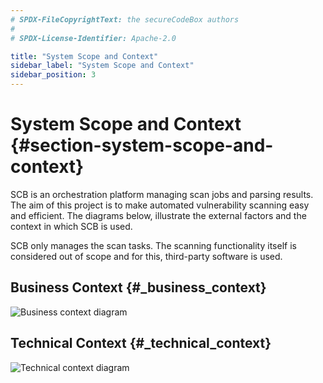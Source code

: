 ```yaml
---
# SPDX-FileCopyrightText: the secureCodeBox authors
#
# SPDX-License-Identifier: Apache-2.0

title: "System Scope and Context"
sidebar_label: "System Scope and Context"
sidebar_position: 3
---
```

# System Scope and Context {#section-system-scope-and-context}

SCB is an orchestration platform managing scan jobs and parsing results. The aim of this project is to make automated vulnerability scanning easy and efficient. The diagrams below, illustrate the external factors and the context in which SCB is used.

SCB only manages the scan tasks. The scanning functionality itself is considered out of scope and for this, third-party software is used.

## Business Context {#_business_context}

![Business context diagram](/img/docs/architecture/BusinessContextDiagram.png)

<!-- **optionally: Explanation of external domain interfaces** -->

## Technical Context {#_technical_context}

![Technical context diagram](/img/docs/architecture/TechnicalContextDiagram.png)

<!-- **optionally: Explanation of technical interfaces** -->

<!-- **Mapping Input/Output to Channels** -->
